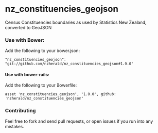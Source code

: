 nz_constituencies_geojson
============================

Census Constituencies boundaries as used by Statistics New Zealand, converted to GeoJSON

### Use with Bower:

Add the following to your bower.json:

```
"nz_constituencies_geojson": "git://github.com/nzherald/nz_constituencies_geojson#1.0.0"
```

#### Use with bower-rails:

Add the following to your Bowerfile:

```
asset 'nz_constituencies_geojson', '1.0.0', github: 'nzherald/nz_constituencies_geojson'
```

### Contributing

Feel free to fork and send pull requests, or open issues if you run into
any mistakes.
